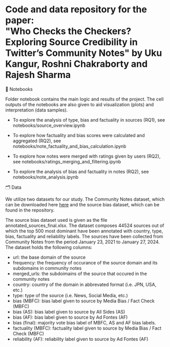 Code and data repository for the paper: \
"Who Checks the Checkers? Exploring Source Credibility in Twitter’s Community Notes" by Uku Kangur, Roshni Chakraborty and Rajesh Sharma
===

📒 Notebooks

Folder notebook contains the main logic and results of the project. The cell outputs of the notebooks are also given to aid visualization (plots) and interpretation (data samples).

* To explore the analysis of type, bias and factuality in sources (RQ1), see notebooks/source_overview.ipynb

* To explore how factuality and bias scores were calculated and aggregated (RQ2), see notebooks/note_factuality_and_bias_calculation.ipynb

* To explore how notes were merged with ratings given by users (RQ2), see notebooks/ratings_merging_and_filtering.ipynb

* To explore the analysis of bias and factuality in notes (RQ2), see notebooks/note_analysis.ipynb

🗂️ Data

 We utilize two datasets for our study. The Community Notes dataset, which can be downloaded here [here](https://communitynotes.x.com/guide/en/under-the-hood/download-data) and the source bias dataset, which can be found in the repository.

The source bias dataset used is given as the file annotated_sources_final.xlsx. The dataset composes 44524 sources out of which the top 500 most dominant have been annotated with country, type, bias, factuality and reliability labels. The sources have been collected from Community Notes from the period January 23, 2021 to January 27, 2024. The dataset holds the following columns:

* url: the base domain of the source
* frequency: the frequency of occurance of the source domain and its subdomains in community notes
* merged_urls: the subdoimains of the source that occured in the community notes
* country: country of the domain in abbrevated format (i.e. JPN, USA, etc.)
* type: type of the source (i.e. News, Social Media, etc.)
* bias (MBFC): bias label given to source by Media Bias / Fact Check (MBFC)
* bias (AS): bias label given to source by All Sides (AS)
* bias (AF): bias label given to source by Ad Fontes (AF)
* bias (final): majority vote bias label of MBFC, AS and AF bias labels.
* factuality (MBFC): factuality label given to source by Media Bias / Fact Check (MBFC)
* reliability (AF): reliability label given to source by Ad Fontes (AF)
